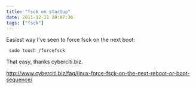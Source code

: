 ```yaml
---
title: "fsck on startup"
date: 2011-12-21 20:07:36
tags: ["fsck"]
---
```


<p>
Easiest way I've seen to force <span class="mono">fsck</span> on the next boot:

```
 sudo touch /forcefsck
```

</p>
<p>
That easy, thanks cyberciti.biz.<br />



<a href="http://www.cyberciti.biz/faq/linux-force-fsck-on-the-next-reboot-or-boot-sequence/">http://www.cyberciti.biz/faq/linux-force-fsck-on-the-next-reboot-or-boot-sequence/</a>
</p>
